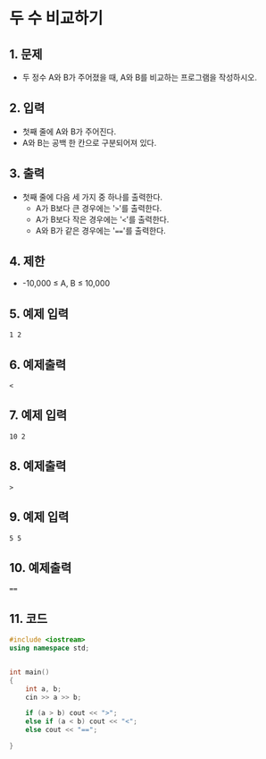 # 두 수 비교하기

## 1. 문제

- 두 정수 A와 B가 주어졌을 때, A와 B를 비교하는 프로그램을 작성하시오.

## 2. 입력
- 첫째 줄에 A와 B가 주어진다.
- A와 B는 공백 한 칸으로 구분되어져 있다.

## 3. 출력

- 첫째 줄에 다음 세 가지 중 하나를 출력한다.
  - A가 B보다 큰 경우에는 '`>`'를 출력한다.
  - A가 B보다 작은 경우에는 '`<`'를 출력한다.
  - A와 B가 같은 경우에는 '`==`'를 출력한다.

## 4. 제한

- -10,000 ≤ A, B ≤ 10,000


## 5. 예제 입력
```
1 2
```

## 6. 예제출력

```
<
```

## 7. 예제 입력

```
10 2
```

## 8. 예제출력

```
>
```

## 9. 예제 입력

```
5 5
```

## 10. 예제출력

```
==
```

## 11. 코드

```c++
#include <iostream>
using namespace std;


int main()
{
	int a, b;
	cin >> a >> b;

	if (a > b) cout << ">";
	else if (a < b) cout << "<";
	else cout << "==";

}
```

